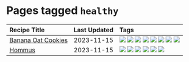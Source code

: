 # Pages tagged `healthy`

|Recipe Title|Last Updated|Tags
|:---|:---|:---|
|[Banana Oat Cookies](../recipes/bananaoatcookies.md)|2023-11-15|[![](https://img.shields.io/badge/tag-baked-f1d19f)](../tags/baked.md) [![](https://img.shields.io/badge/tag-breakfast-659a8f)](../tags/breakfast.md) [![](https://img.shields.io/badge/tag-dessert-4e6ea)](../tags/dessert.md) [![](https://img.shields.io/badge/tag-great-9d5b24)](../tags/great.md) [![](https://img.shields.io/badge/tag-healthy-9acea8)](../tags/healthy.md) [![](https://img.shields.io/badge/tag-snack-95446)](../tags/snack.md) [![](https://img.shields.io/badge/tag-vegan-4d8aaa)](../tags/vegan.md) [![](https://img.shields.io/badge/tag-vegetarian-5d33f3)](../tags/vegetarian.md)|
|[Hommus](../recipes/hommus.md)|2023-11-15|[![](https://img.shields.io/badge/tag-healthy-9acea8)](../tags/healthy.md) [![](https://img.shields.io/badge/tag-messy-d4602a)](../tags/messy.md) [![](https://img.shields.io/badge/tag-protein-c02c21)](../tags/protein.md) [![](https://img.shields.io/badge/tag-tricky-6984a1)](../tags/tricky.md) [![](https://img.shields.io/badge/tag-vegan-4d8aaa)](../tags/vegan.md) [![](https://img.shields.io/badge/tag-vegetarian-5d33f3)](../tags/vegetarian.md)|